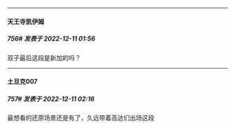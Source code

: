 

*****

####  天王寺凯伊姆  
##### 756#       发表于 2022-12-11 01:56

双子最后这段是新加的吗？

*****

####  土旦克007  
##### 757#       发表于 2022-12-11 02:16

最想看的还原场景还是有了，久远带着高达们出场这段

